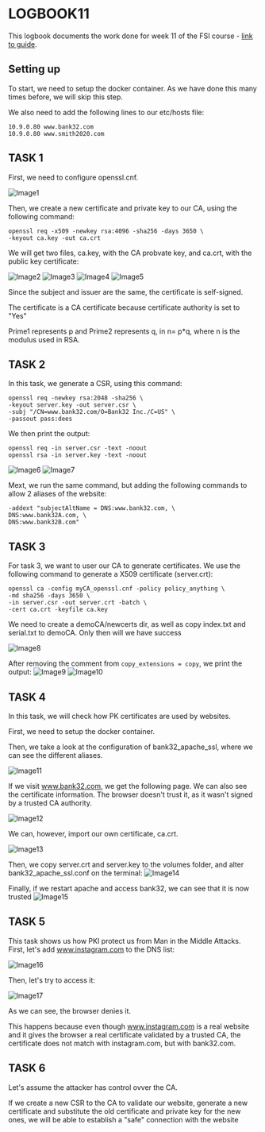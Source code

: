 # LOGBOOK11
This logbook documents the work done for week 11 of the FSI course - [link to guide](https://seedsecuritylabs.org/Labs_20.04/Files/Crypto_PKI/Crypto_PKI.pdf).

## Setting up
To start, we need to setup the docker container. As we have done this many times before, we will skip this step.

We also need to add the following lines to our etc/hosts file:
```
10.9.0.80 www.bank32.com
10.9.0.80 www.smith2020.com
```

## TASK 1
First, we need to configure openssl.cnf.

![Image1](images/11/pki1.png)

Then, we create a new certificate and private key to our CA, using the following command:

```shell
openssl req -x509 -newkey rsa:4096 -sha256 -days 3650 \
-keyout ca.key -out ca.crt
```

We will get two files, ca.key, with the CA probvate key, and ca.crt, with the public key certificate:

![Image2](images/11/pki2.png)
![Image3](images/11/pki3.png)
![Image4](images/11/pki4.png)
![Image5](images/11/pki5.png)

Since the subject and issuer are the same, the certificate is self-signed.

The certificate is a CA certificate because certificate authority is set to "Yes"

Prime1 represents p and Prime2 represents q, in n= p*q, where n is the modulus used in RSA.

## TASK 2
In this task, we generate a CSR, using this command:
```shell
openssl req -newkey rsa:2048 -sha256 \
-keyout server.key -out server.csr \
-subj "/CN=www.bank32.com/O=Bank32 Inc./C=US" \
-passout pass:dees

```

We then print the output:
```shell
openssl req -in server.csr -text -noout
openssl rsa -in server.key -text -noout
```

![Image6](images/11/pki6.png)
![Image7](images/11/pki7.png)

Mext, we run the same command, but adding the following commands to allow 2 aliases of the website:

```shell
-addext "subjectAltName = DNS:www.bank32.com, \
DNS:www.bank32A.com, \
DNS:www.bank32B.com"
```

## TASK 3
For task 3, we want to user our CA to generate certificates. We use the following command to generate a X509 certificate (server.crt):
```shell
openssl ca -config myCA_openssl.cnf -policy policy_anything \
-md sha256 -days 3650 \
-in server.csr -out server.crt -batch \
-cert ca.crt -keyfile ca.key
```

We need to create a demoCA/newcerts dir, as well as copy index.txt and serial.txt to demoCA.
Only then will we have success

![Image8](images/11/pki8.png)

After removing the comment from ``` copy_extensions = copy ```, we print the output:
![Image9](images/11/pki9.png)
![Image10](images/11/pki10.png)

## TASK 4
In this task, we will check how PK certificates are used by websites.

First, we need to setup the docker container.

Then, we take a look at the configuration of bank32_apache_ssl, where we can see the different aliases.

![Image11](images/11/pki11.png)

If we visit www.bank32.com, we get the following page. We can also see the certificate information. The browser doesn't trust it, as it wasn't signed by a trusted CA authority.

![Image12](images/11/pki12.png)

We can, however, import our own certificate, ca.crt.

![Image13](images/11/pki13.png)

Then, we copy server.crt and server.key to the volumes folder, and alter bank32_apache_ssl.conf on the terminal:
![Image14](images/11/pki14.png)

Finally, if we restart apache and access bank32, we can see that it is now trusted
![Image15](images/11/pki15.png)

## TASK 5
This task shows us how PKI protect us from Man in the Middle Attacks.
First, let's add www.instagram.com to the DNS list:

![Image16](images/11/pki16.png)

Then, let's try to access it:

![Image17](images/11/pki17.png)

As we can see, the browser denies it.

This happens because even though www.instagram.com is a real website and it gives the browser a real certificate validated by a trusted CA, the certificate does not match with instagram.com, but with bank32.com.


## TASK 6
Let's assume the attacker has control ovver the CA.

If we create a new CSR to the CA to validate our website, generate a new certificate and substitute the old certificate and private key for the new ones, we will be able to establish a "safe" connection with the website
